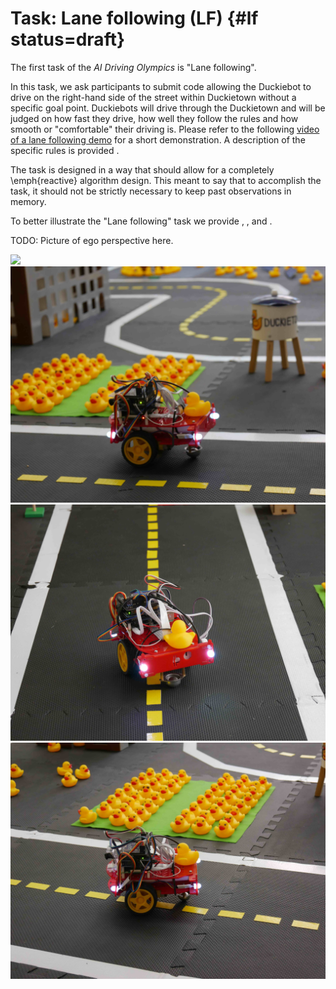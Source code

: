 # Task: Lane following (LF) {#lf status=draft}


The first task of the *AI Driving Olympics* is "Lane following".

In this task, we ask participants to submit code allowing the Duckiebot to drive on the right-hand side of the street within Duckietown without a specific goal point. Duckiebots will drive through the Duckietown and will be judged on how fast they drive, how well they follow the rules and how smooth or "comfortable" their driving is. Please refer to the following [video of a lane following demo](https://drive.google.com/file/d/198iythQkovbQkzY3pPeTXWC8tTCRgDwB/view?usp=sharing) for a short demonstration. A description of the specific rules is provided [](#performance_metrics).


The task is designed in a way that should allow for a completely \emph{reactive} algorithm design. This meant to say that to accomplish the task, it should not be strictly necessary to keep past observations in memory.


To better illustrate the "Lane following" task we provide [](#bird_eye_lf), [](#ego_view_lf), [](#bird_eye_lf_crossing) and [](#ego_view_lf_crossing).

TODO: Picture of ego perspective here.

<div figure-id="fig:views1">
    <img src="images/in_lane.jpg" figure-id="subfig:bird_eye_lf"/>
    <img src="images/in_lane_sideview.jpg" figure-id="subfig:ego_view_lf"/>
</div>


<div figure-id="fig:views2">
    <img src="images/crossing_lane.jpg" figure-id="subfig:bird_eye_lf_crossing"/>
    <img src="images/crossing_lane_sideview.jpg" figure-id="subfig:ego_view_lf_crossing"/>
</div>


<style>
#fig\:views1 img,
#fig\:views2 img {
width: 20em;
}
</style>
